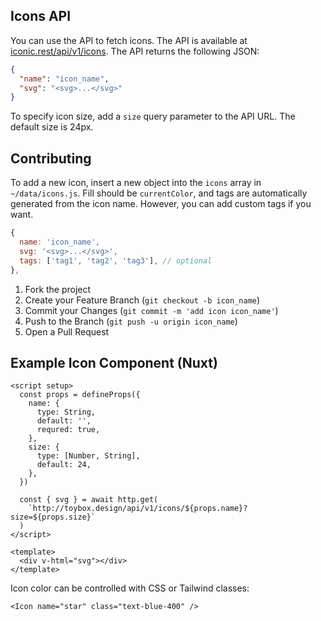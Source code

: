 ## Icons API

You can use the API to fetch icons. The API is available at [iconic.rest/api/v1/icons](https://iconic.rest/api/icons). The API returns the following JSON:

```json
{
  "name": "icon_name",
  "svg": "<svg>...</svg>"
}
```

To specify icon size, add a `size` query parameter to the API URL. The default size is 24px.

## Contributing

To add a new icon, insert a new object into the `icons` array in `~/data/icons.js`. Fill should be `currentColor`, and tags are automatically generated from the icon name. However, you can add custom tags if you want.

```js
{
  name: 'icon_name',
  svg: '<svg>...</svg>',
  tags: ['tag1', 'tag2', 'tag3'], // optional
},
```

1. Fork the project
2. Create your Feature Branch (`git checkout -b icon_name`)
3. Commit your Changes (`git commit -m 'add icon icon_name'`)
4. Push to the Branch (`git push -u origin icon_name`)
5. Open a Pull Request

## Example Icon Component (Nuxt)

```vue
<script setup>
  const props = defineProps({
    name: {
      type: String,
      default: '',
      requred: true,
    },
    size: {
      type: [Number, String],
      default: 24,
    },
  })

  const { svg } = await http.get(
    `http://toybox.design/api/v1/icons/${props.name}?size=${props.size}`
  )
</script>

<template>
  <div v-html="svg"></div>
</template>
```

Icon color can be controlled with CSS or Tailwind classes:

```vue
<Icon name="star" class="text-blue-400" />
```
